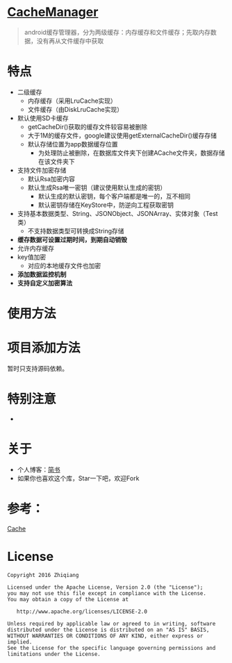 
# [CacheManager](https://github.com/snailflying/CacheManager) 

> android缓存管理器，分为两级缓存：内存缓存和文件缓存；先取内存数据，没有再从文件缓存中获取

# 特点
+ 二级缓存
	+ 内存缓存（采用LruCache实现）
	+ 文件缓存（由DiskLruCache实现）
+ 默认使用SD卡缓存
    + getCacheDir()获取的缓存文件较容易被删除
    + 大于1M的缓存文件，google建议使用getExternalCacheDir()缓存存储
    + 默认存储位置为app数据缓存位置
	    + 为处理防止被删除，在数据库文件夹下创建ACache文件夹，数据存储在该文件夹下
+ 支持文件加密存储
    + 默认Rsa加密内容
    + 默认生成Rsa唯一密钥（建议使用默认生成的密钥）
        + 默认生成的默认密钥，每个客户端都是唯一的，互不相同
        + 默认密钥存储在KeyStore中，防逆向工程获取密钥
+ 支持基本数据类型、String、JSONObject、JSONArray、实体对象（Test类）
	+ 不支持数据类型可转换成String存储
+ **缓存数据可设置过期时间，到期自动销毁**
+ 允许内存缓存
+ key值加密
    + 对应的本地缓存文件也加密
+ **添加数据监控机制**
+ **支持自定义加密算法**


# 使用方法
#### 
	
# 项目添加方法

暂时只支持源码依赖。


# 特别注意
+ 


# 关于

+ 个人博客：[简书](https://www.jianshu.com/u/50bb4070ebb0)
+ 如果你也喜欢这个库，Star一下吧，欢迎Fork

# 参考：
[Cache](https://github.com/zyyoona7/Cache)

# License

    Copyright 2016 Zhiqiang

    Licensed under the Apache License, Version 2.0 (the "License");
    you may not use this file except in compliance with the License.
    You may obtain a copy of the License at

       http://www.apache.org/licenses/LICENSE-2.0

    Unless required by applicable law or agreed to in writing, software
    distributed under the License is distributed on an "AS IS" BASIS,
    WITHOUT WARRANTIES OR CONDITIONS OF ANY KIND, either express or implied.
    See the License for the specific language governing permissions and
    limitations under the License.